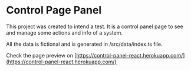 # Control Page Panel

This project was created to intend a test. It is a control panel page to see and manage some actions and info of a system.

All the data is fictional and is generated in /src/data/index.ts file.

Check the page preview on [https://control-panel-react.herokuapp.com/](https://control-panel-react.herokuapp.com/)
